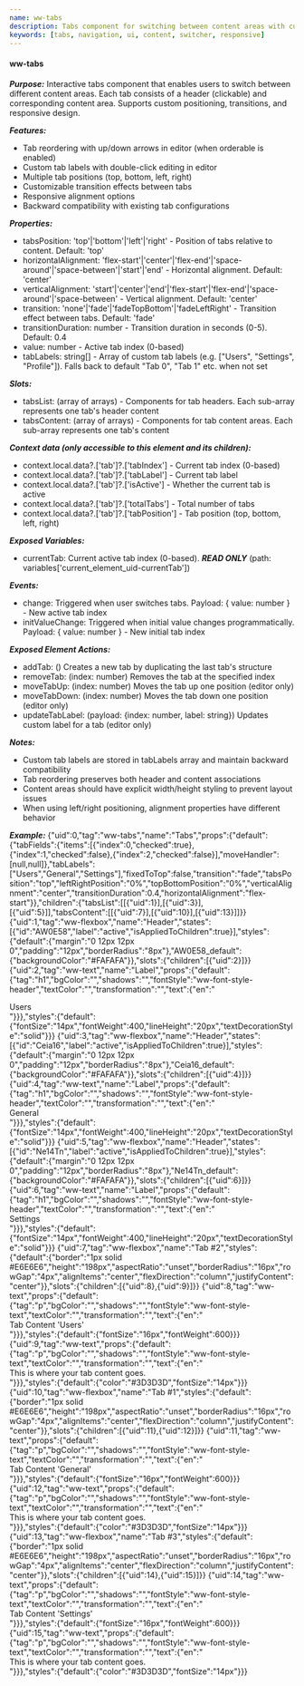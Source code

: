 ```yaml
---
name: ww-tabs
description: Tabs component for switching between content areas with customizable positions, alignments, and transitions.
keywords: [tabs, navigation, ui, content, switcher, responsive]
---
```


#### ww-tabs

***Purpose:***
Interactive tabs component that enables users to switch between different content areas. Each tab consists of a header (clickable) and corresponding content area. Supports custom positioning, transitions, and responsive design.

***Features:***
- Tab reordering with up/down arrows in editor (when orderable is enabled)
- Custom tab labels with double-click editing in editor
- Multiple tab positions (top, bottom, left, right)
- Customizable transition effects between tabs
- Responsive alignment options
- Backward compatibility with existing tab configurations

***Properties:***
- tabsPosition: 'top'|'bottom'|'left'|'right' - Position of tabs relative to content. Default: 'top'
- horizontalAlignment: 'flex-start'|'center'|'flex-end'|'space-around'|'space-between'|'start'|'end' - Horizontal alignment. Default: 'center'
- verticalAlignment: 'start'|'center'|'end'|'flex-start'|'flex-end'|'space-around'|'space-between' - Vertical alignment. Default: 'center'
- transition: 'none'|'fade'|'fadeTopBottom'|'fadeLeftRight' - Transition effect between tabs. Default: 'fade'
- transitionDuration: number - Transition duration in seconds (0-5). Default: 0.4
- value: number - Active tab index (0-based)
- tabLabels: string[] - Array of custom tab labels (e.g. ["Users", "Settings", "Profile"]). Falls back to default "Tab 0", "Tab 1" etc. when not set

***Slots:***
- tabsList: (array of arrays) - Components for tab headers. Each sub-array represents one tab's header content
- tabsContent: (array of arrays) - Components for tab content areas. Each sub-array represents one tab's content

***Context data (only accessible to this element and its children):***
- context.local.data?.['tab']?.['tabIndex'] - Current tab index (0-based)
- context.local.data?.['tab']?.['tabLabel'] - Current tab label
- context.local.data?.['tab']?.['isActive'] - Whether the current tab is active
- context.local.data?.['tab']?.['totalTabs'] - Total number of tabs
- context.local.data?.['tab']?.['tabPosition'] - Tab position (top, bottom, left, right)

***Exposed Variables:***
- currentTab: Current active tab index (0-based). ***READ ONLY*** (path: variables['current_element_uid-currentTab'])

***Events:***
- change: Triggered when user switches tabs. Payload: { value: number } - New active tab index
- initValueChange: Triggered when initial value changes programmatically. Payload: { value: number } - New initial tab index

***Exposed Element Actions:***
- addTab: () Creates a new tab by duplicating the last tab's structure
- removeTab: (index: number) Removes the tab at the specified index
- moveTabUp: (index: number) Moves the tab up one position (editor only)
- moveTabDown: (index: number) Moves the tab down one position (editor only)
- updateTabLabel: (payload: {index: number, label: string}) Updates custom label for a tab (editor only)

***Notes:***
- Custom tab labels are stored in tabLabels array and maintain backward compatibility
- Tab reordering preserves both header and content associations
- Content areas should have explicit width/height styling to prevent layout issues
- When using left/right positioning, alignment properties have different behavior

***Example:***
<elements>
{"uid":0,"tag":"ww-tabs","name":"Tabs","props":{"default":{"tabFields":{"items":[{"index":0,"checked":true},{"index":1,"checked":false},{"index":2,"checked":false}],"moveHandler":[null,null]},"tabLabels":["Users","General","Settings"],"fixedToTop":false,"transition":"fade","tabsPosition":"top","leftRightPosition":"0%","topBottomPosition":"0%","verticalAlignment":"center","transitionDuration":0.4,"horizontalAlignment":"flex-start"}},"children":{"tabsList":[[{"uid":1}],[{"uid":3}],[{"uid":5}]],"tabsContent":[[{"uid":7}],[{"uid":10}],[{"uid":13}]]}}
{"uid":1,"tag":"ww-flexbox","name":"Header","states":[{"id":"AW0E58","label":"active","isAppliedToChildren":true}],"styles":{"default":{"margin":"0 12px 12px 0","padding":"12px","borderRadius":"8px"},"AW0E58_default":{"backgroundColor":"#FAFAFA"}},"slots":{"children":[{"uid":2}]}}
{"uid":2,"tag":"ww-text","name":"Label","props":{"default":{"tag":"h1","bgColor":"","shadows":"","fontStyle":"ww-font-style-header","textColor":"","transformation":"","text":{"en":"<div>Users</div>"}}},"styles":{"default":{"fontSize":"14px","fontWeight":400,"lineHeight":"20px","textDecorationStyle":"solid"}}}
{"uid":3,"tag":"ww-flexbox","name":"Header","states":[{"id":"Ceia16","label":"active","isAppliedToChildren":true}],"styles":{"default":{"margin":"0 12px 12px 0","padding":"12px","borderRadius":"8px"},"Ceia16_default":{"backgroundColor":"#FAFAFA"}},"slots":{"children":[{"uid":4}]}}
{"uid":4,"tag":"ww-text","name":"Label","props":{"default":{"tag":"h1","bgColor":"","shadows":"","fontStyle":"ww-font-style-header","textColor":"","transformation":"","text":{"en":"<div>General</div>"}}},"styles":{"default":{"fontSize":"14px","fontWeight":400,"lineHeight":"20px","textDecorationStyle":"solid"}}}
{"uid":5,"tag":"ww-flexbox","name":"Header","states":[{"id":"Ne14Tn","label":"active","isAppliedToChildren":true}],"styles":{"default":{"margin":"0 12px 12px 0","padding":"12px","borderRadius":"8px"},"Ne14Tn_default":{"backgroundColor":"#FAFAFA"}},"slots":{"children":[{"uid":6}]}}
{"uid":6,"tag":"ww-text","name":"Label","props":{"default":{"tag":"h1","bgColor":"","shadows":"","fontStyle":"ww-font-style-header","textColor":"","transformation":"","text":{"en":"<div>Settings</div>"}}},"styles":{"default":{"fontSize":"14px","fontWeight":400,"lineHeight":"20px","textDecorationStyle":"solid"}}}
{"uid":7,"tag":"ww-flexbox","name":"Tab #2","styles":{"default":{"border":"1px solid #E6E6E6","height":"198px","aspectRatio":"unset","borderRadius":"16px","rowGap":"4px","alignItems":"center","flexDirection":"column","justifyContent":"center"}},"slots":{"children":[{"uid":8},{"uid":9}]}}
{"uid":8,"tag":"ww-text","props":{"default":{"tag":"p","bgColor":"","shadows":"","fontStyle":"ww-font-style-text","textColor":"","transformation":"","text":{"en":"<div>Tab Content 'Users'</div>"}}},"styles":{"default":{"fontSize":"16px","fontWeight":600}}}
{"uid":9,"tag":"ww-text","props":{"default":{"tag":"p","bgColor":"","shadows":"","fontStyle":"ww-font-style-text","textColor":"","transformation":"","text":{"en":"<div>This is where your tab content goes.</div>"}}},"styles":{"default":{"color":"#3D3D3D","fontSize":"14px"}}}
{"uid":10,"tag":"ww-flexbox","name":"Tab #1","styles":{"default":{"border":"1px solid #E6E6E6","height":"198px","aspectRatio":"unset","borderRadius":"16px","rowGap":"4px","alignItems":"center","flexDirection":"column","justifyContent":"center"}},"slots":{"children":[{"uid":11},{"uid":12}]}}
{"uid":11,"tag":"ww-text","props":{"default":{"tag":"p","bgColor":"","shadows":"","fontStyle":"ww-font-style-text","textColor":"","transformation":"","text":{"en":"<div>Tab Content 'General'</div>"}}},"styles":{"default":{"fontSize":"16px","fontWeight":600}}}
{"uid":12,"tag":"ww-text","props":{"default":{"tag":"p","bgColor":"","shadows":"","fontStyle":"ww-font-style-text","textColor":"","transformation":"","text":{"en":"<div>This is where your tab content goes.</div>"}}},"styles":{"default":{"color":"#3D3D3D","fontSize":"14px"}}}
{"uid":13,"tag":"ww-flexbox","name":"Tab #3","styles":{"default":{"border":"1px solid #E6E6E6","height":"198px","aspectRatio":"unset","borderRadius":"16px","rowGap":"4px","alignItems":"center","flexDirection":"column","justifyContent":"center"}},"slots":{"children":[{"uid":14},{"uid":15}]}}
{"uid":14,"tag":"ww-text","props":{"default":{"tag":"p","bgColor":"","shadows":"","fontStyle":"ww-font-style-text","textColor":"","transformation":"","text":{"en":"<div>Tab Content 'Settings'</div>"}}},"styles":{"default":{"fontSize":"16px","fontWeight":600}}}
{"uid":15,"tag":"ww-text","props":{"default":{"tag":"p","bgColor":"","shadows":"","fontStyle":"ww-font-style-text","textColor":"","transformation":"","text":{"en":"<div>This is where your tab content goes.</div>"}}},"styles":{"default":{"color":"#3D3D3D","fontSize":"14px"}}}
</elements>

